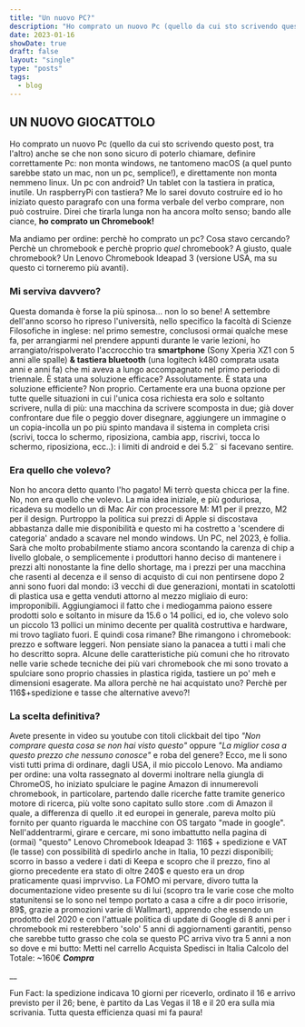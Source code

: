 ```yaml
---
title: "Un nuovo PC?"
description: "Ho comprato un nuovo Pc (quello da cui sto scrivendo questo post, tra l'altro) anche se che non sono sicuro di poterlo chiamare, definire correttamente Pc: non monta windows, ne tantomeno macOS..."
date: 2023-01-16
showDate: true
draft: false
layout: "single"
type: "posts"
tags:
  - blog
---
```


## UN NUOVO GIOCATTOLO  

Ho comprato un nuovo Pc (quello da cui sto scrivendo questo post, tra l'altro) anche se che non sono sicuro di poterlo chiamare, definire correttamente Pc: non monta windows, ne tantomeno macOS (a quel punto sarebbe stato un mac, non un pc, semplice!), e direttamente non monta nemmeno linux. Un pc con android? Un tablet con la tastiera in pratica, inutile. Un raspberryPi con tastiera? Me lo sarei dovuto costruire ed io ho iniziato questo paragrafo con una forma verbale del verbo comprare, non può costruire.
Direi che tirarla lunga non ha ancora molto senso; bando alle ciance, **ho comprato un Chromebook!**

Ma andiamo per ordine: perchè ho comprato un pc? Cosa stavo cercando? Perchè un chromebook e perchè proprio _quel_ chromebook?
A giusto, quale chromebook? Un Lenovo Chromebook Ideapad 3 (versione USA, ma su questo ci torneremo più avanti).

### Mi serviva davvero?
Questa domanda è forse la più spinosa... non lo so bene! A settembre dell'anno scorso ho ripreso l'università, nello specifico la facoltà di Scienze Filosofiche in inglese: nel primo semestre, conclusosi ormai qualche mese fa, per arrangiarmi nel prendere appunti durante le varie lezioni, ho arrangiato/rispolverato l'accrocchio tra **smartphone** (Sony Xperia XZ1 con 5 anni alle spalle) **& tastiera bluetooth** (una logitech k480 comprata usata anni e anni fa) che mi aveva a lungo accompagnato nel primo periodo di triennale. È stata una soluzione efficace? Assolutamente. È stata una soluzione efficiente? Non proprio. Certamente era una buona opzione per tutte quelle situazioni in cui l'unica cosa richiesta era solo e soltanto scrivere, nulla di più: una macchina da scrivere scomposta in due; già dover confrontare due file o peggio dover disegnare, aggiungere un immagine o un copia-incolla un po più spinto mandava il sistema in completa crisi (scrivi, tocca lo schermo, riposiziona, cambia app, riscrivi, tocca lo schermo, riposiziona, ecc..): i limiti di android e dei 5.2¨ si facevano sentire. 

### Era quello che volevo?
Non ho ancora detto quanto l'ho pagato! Mi terrò questa chicca per la fine. No, non era quello che volevo. La mia idea iniziale, e più goduriosa, ricadeva su modello un di Mac Air con processore M: M1 per il prezzo, M2 per il design. Purtroppo la politica sui prezzi di Apple si discostava abbastanza dalle mie disponibilità e questo mi ha costretto a 'scendere di categoria' andado a scavare nel mondo windows. 
Un PC, nel 2023, è follia. Sarà che molto probabilmente stiamo ancora scontando la carenza di chip a livello globale, o semplicemente i produttori hanno deciso di mantenere i prezzi alti nonostante la fine dello shortage, ma i prezzi per una macchina che rasenti al decenza e il senso di acquisto di cui non pentirsene dopo 2 anni sono fuori dal mondo: i3 vecchi di due generazioni, montati in scatolotti di plastica usa e getta venduti attorno al mezzo migliaio di euro: improponibili. Aggiungiamoci il fatto che i mediogamma paiono essere prodotti solo e soltanto in misure da 15.6 o 14 pollici, ed io, che volevo solo un piccolo 13 pollici un minimo decente per qualità costruttiva e hardware, mi trovo tagliato fuori.
E quindi cosa rimane? Bhe rimangono i chromebook: prezzo e software leggeri. Non pensiate siano la panacea a tutti i mali che ho descritto sopra. Alcune delle caratteristiche più comuni che ho ritrovato nelle varie schede tecniche dei più vari chromebook che mi sono trovato a spulciare sono proprio chassies in plastica rigida, tastiere un po' meh e dimensioni esagerate. Ma allora perchè ne hai acquistato uno? Perchè per 116$+spedizione e tasse che alternative avevo?!

### La scelta definitiva?
Avete presente in video su youtube con titoli clickbait del tipo _"Non comprare questa cosa se non hai visto questo"_ oppure _"La miglior cosa a questo prezzo che nessuno conosce"_ e roba del genere? Ecco, me li sono visti tutti prima di ordinare, dagli USA, il mio piccolo Lenovo.
Ma andiamo per ordine: una volta rassegnato al dovermi inoltrare nella giungla di ChromeOS, ho iniziato spulciare le pagine Amazon di innumerevoli chromebook, in particolare, partendo dalle ricerche fatte tramite generico motore di ricerca, più volte sono capitato sullo store .com di Amazon il quale, a differenza di quello .it ed europei in generale, pareva molto più fornito per quanto riguarda le macchine con OS targato "made in google". Nell'addentrarmi, girare e cercare, mi sono imbattutto nella pagina di (ormai) "questo" Lenovo Chromebook Ideapad 3: 116$ + spedizione e VAT (le tasse) con possibilità di spedirlo anche in Italia, 10 pezzi disponibili; scorro in basso a vedere i dati di Keepa e scopro che il prezzo, fino al giorno precedente era stato di oltre 240$ e questo era un drop praticamente quasi imprvviso. La FOMO mi pervare, divoro tutta la documentazione video presente su di lui (scopro tra le varie cose che molto statunitensi se lo sono nel tempo portato a casa a cifre a dir poco irrisorie, 89$, grazie a promozioni varie di Wallmart), apprendo che essendo un prodotto del 2020 e con l'attuale politica di update di Google di 8 anni per i chromebook mi resterebbero 'solo' 5 anni di aggiornamenti garantiti, penso che sarebbe tutto grasso che cola se questo PC arriva vivo tra 5 anni a non so dove e mi butto:
Metti nel carrello
Acquista
Spedisci in Italia
Calcolo del Totale: ~160€
***Compra***

__

Fun Fact: la spedizione indicava 10 giorni per riceverlo, ordinato il 16 e arrivo previsto per il 26; bene, è partito da Las Vegas il 18 e il 20 era sulla mia scrivania. Tutta questa efficienza quasi mi fa paura!